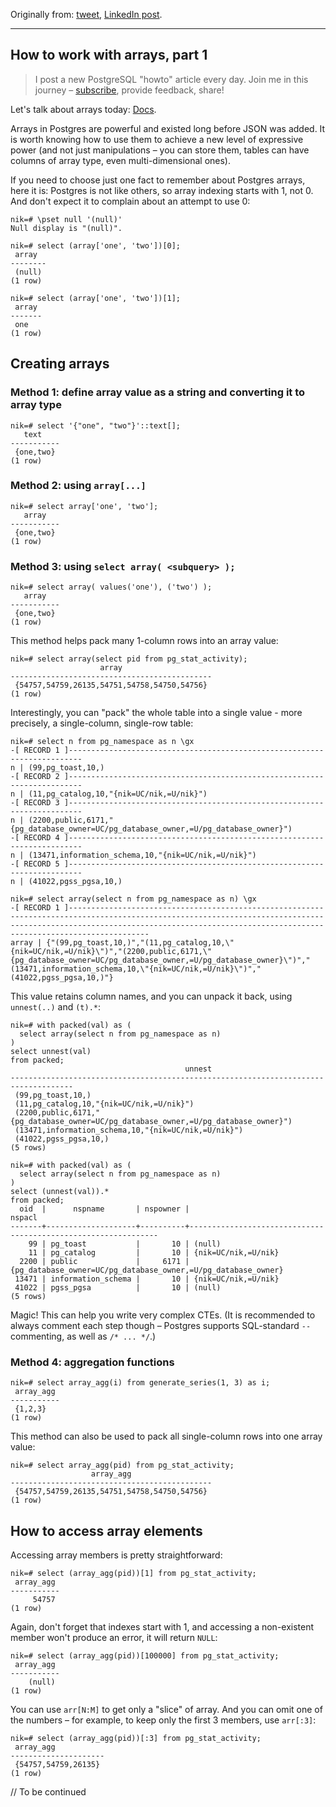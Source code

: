 Originally from: [tweet](https://twitter.com/samokhvalov/status/1716730586969280809), [LinkedIn post]().

---

## How to work with arrays, part 1

> I post a new PostgreSQL "howto" article every day. Join me in this
> journey – [subscribe](https://twitter.com/samokhvalov/), provide feedback, share!

Let's talk about arrays today: [Docs](https://postgresql.org/docs/current/arrays.html).

Arrays in Postgres are powerful and existed long before JSON was added. It is worth knowing how to use them to achieve a
new level of expressive power (and not just manipulations – you can store them, tables can have columns of array type,
even multi-dimensional ones).

If you need to choose just one fact to remember about Postgres arrays, here it is: Postgres is not like others, so array
indexing starts with 1, not 0. And don't expect it to complain about an attempt to use 0:

```
nik=# \pset null '(null)'
Null display is "(null)".

nik=# select (array['one', 'two'])[0];
 array
--------
 (null)
(1 row)

nik=# select (array['one', 'two'])[1];
 array
-------
 one
(1 row)
```

## Creating arrays

### Method 1: define array value as a string and converting it to array type

```
nik=# select '{"one", "two"}'::text[];
   text
-----------
 {one,two}
(1 row)
```

### Method 2:  using `array[...]`

```
nik=# select array['one', 'two'];
   array
-----------
 {one,two}
(1 row)
```

### Method 3: using `select array( <subquery> );`

```
nik=# select array( values('one'), ('two') );
   array
-----------
 {one,two}
(1 row)
```

This method helps pack many 1-column rows into an array value:

```
nik=# select array(select pid from pg_stat_activity);
                    array
---------------------------------------------
 {54757,54759,26135,54751,54758,54750,54756}
(1 row)
```

Interestingly, you can "pack" the whole table into a single value - more precisely, a single-column, single-row table:

```
nik=# select n from pg_namespace as n \gx
-[ RECORD 1 ]-------------------------------------------------------------------------
n | (99,pg_toast,10,)
-[ RECORD 2 ]-------------------------------------------------------------------------
n | (11,pg_catalog,10,"{nik=UC/nik,=U/nik}")
-[ RECORD 3 ]-------------------------------------------------------------------------
n | (2200,public,6171,"{pg_database_owner=UC/pg_database_owner,=U/pg_database_owner}")
-[ RECORD 4 ]-------------------------------------------------------------------------
n | (13471,information_schema,10,"{nik=UC/nik,=U/nik}")
-[ RECORD 5 ]-------------------------------------------------------------------------
n | (41022,pgss_pgsa,10,)

nik=# select array(select n from pg_namespace as n) \gx
-[ RECORD 1 ]------------------------------------------------------------------------------------------------------------------------------------------------------------------------------------------------------------------------------------
array | {"(99,pg_toast,10,)","(11,pg_catalog,10,\"{nik=UC/nik,=U/nik}\")","(2200,public,6171,\"{pg_database_owner=UC/pg_database_owner,=U/pg_database_owner}\")","(13471,information_schema,10,\"{nik=UC/nik,=U/nik}\")","(41022,pgss_pgsa,10,)"}
```

This value retains column names, and you can unpack it back, using `unnest(..)` and `(t).*`:

```
nik=# with packed(val) as (
  select array(select n from pg_namespace as n)
)
select unnest(val)
from packed;
                                       unnest
------------------------------------------------------------------------------------
 (99,pg_toast,10,)
 (11,pg_catalog,10,"{nik=UC/nik,=U/nik}")
 (2200,public,6171,"{pg_database_owner=UC/pg_database_owner,=U/pg_database_owner}")
 (13471,information_schema,10,"{nik=UC/nik,=U/nik}")
 (41022,pgss_pgsa,10,)
(5 rows)

nik=# with packed(val) as (
  select array(select n from pg_namespace as n)
)
select (unnest(val)).*
from packed;
  oid  |      nspname       | nspowner |                            nspacl
-------+--------------------+----------+---------------------------------------------------------------
    99 | pg_toast           |       10 | (null)
    11 | pg_catalog         |       10 | {nik=UC/nik,=U/nik}
  2200 | public             |     6171 | {pg_database_owner=UC/pg_database_owner,=U/pg_database_owner}
 13471 | information_schema |       10 | {nik=UC/nik,=U/nik}
 41022 | pgss_pgsa          |       10 | (null)
(5 rows)
```

Magic! This can help you write very complex CTEs. (It is recommended to always comment each step though – Postgres
supports SQL-standard `--` commenting, as well as `/* ... */`.)

### Method 4: aggregation functions

```
nik=# select array_agg(i) from generate_series(1, 3) as i;
 array_agg
-----------
 {1,2,3}
(1 row)
```

This method can also be used to pack all single-column rows into one array value:

```
nik=# select array_agg(pid) from pg_stat_activity;
                  array_agg
---------------------------------------------
 {54757,54759,26135,54751,54758,54750,54756}
(1 row)
```

## How to access array elements

Accessing array members is pretty straightforward:

```
nik=# select (array_agg(pid))[1] from pg_stat_activity;
 array_agg
-----------
     54757
(1 row)
```

Again, don't forget that indexes start with 1, and accessing a non-existent member won't produce an error, it will
return `NULL`:

```
nik=# select (array_agg(pid))[100000] from pg_stat_activity;
 array_agg
-----------
    (null)
(1 row)
```

You can use `arr[N:M]` to get only a "slice" of array. And you can omit one of the numbers – for example, to keep only
the first 3 members, use `arr[:3]`:

```
nik=# select (array_agg(pid))[:3] from pg_stat_activity;
 array_agg
---------------------
 {54757,54759,26135}
(1 row)
```

// To be continued
